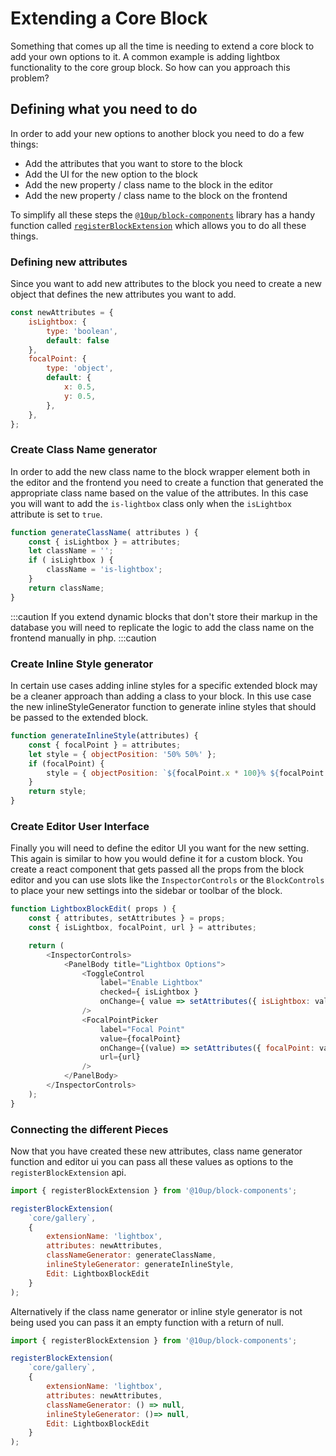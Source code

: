 # Extending a Core Block

Something that comes up all the time is needing to extend a core block to add your own options to it. A common example is adding lightbox functionality to the core group block. So how can you approach this problem?

## Defining what you need to do

In order to add your new options to another block you need to do a few things:

- Add the attributes that you want to store to the block
- Add the UI for the new option to the block
- Add the new property / class name to the block in the editor
- Add the new property / class name to the block on the frontend

To simplify all these steps the [`@10up/block-components`](https://github.com/10up/block-components) library has a handy function called [`registerBlockExtension`](https://github.com/10up/block-components/tree/develop/api/register-block-extension) which allows you to do all these things.

### Defining new attributes

Since you want to add new attributes to the block you need to create a new object that defines the new attributes you want to add.

```js
const newAttributes = {
    isLightbox: {
        type: 'boolean',
        default: false
    },
	focalPoint: {
		type: 'object',
		default: {
			x: 0.5,
			y: 0.5,
		},
	},
};
```

### Create Class Name generator

In order to add the new class name to the block wrapper element both in the editor and the frontend you need to create a function that generated the appropriate class name based on the value of the attributes. In this case you will want to add the `is-lightbox` class only when the `isLightbox` attribute is set to `true`.

```js
function generateClassName( attributes ) {
    const { isLightbox } = attributes;
    let className = '';
    if ( isLightbox ) {
        className = 'is-lightbox';
    }
    return className;
}
```

:::caution
If you extend dynamic blocks that don't store their markup in the database you will need to replicate the logic to add the class name on the frontend manually in php.
:::caution

### Create Inline Style generator

In certain use cases adding inline styles for a specific extended block may be a cleaner approach than adding a class to your block. In this use case the new inlineStyleGenerator function to generate inline styles that should be passed to the extended block.

```js
function generateInlineStyle(attributes) {
	const { focalPoint } = attributes;
	let style = { objectPosition: '50% 50%' };
	if (focalPoint) {
		style = { objectPosition: `${focalPoint.x * 100}% ${focalPoint.y * 100}%` };
	}
	return style;
}
```

### Create Editor User Interface

Finally you will need to define the editor UI you want for the new setting. This again is similar to how you would define it for a custom block. You create a react component that gets passed all the props from the block editor and you can use slots like the `InspectorControls` or the `BlockControls` to place your new settings into the sidebar or toolbar of the block.

```js
function LightboxBlockEdit( props ) {
    const { attributes, setAttributes } = props;
    const { isLightbox, focalPoint, url } = attributes;

    return (
        <InspectorControls>
            <PanelBody title="Lightbox Options">
                <ToggleControl
                    label="Enable Lightbox" 
                    checked={ isLightbox }
                    onChange={ value => setAttributes({ isLightbox: value }) }
                />
				<FocalPointPicker
					label="Focal Point" 
					value={focalPoint}
					onChange={(value) => setAttributes({ focalPoint: value })}
					url={url}
				/>
            </PanelBody>
        </InspectorControls>
    );
}
```

### Connecting the different Pieces

Now that you have created these new attributes, class name generator function and editor ui you can pass all these values as options to the `registerBlockExtension` api.

```js
import { registerBlockExtension } from '@10up/block-components';

registerBlockExtension(
    `core/gallery`,
    {
        extensionName: 'lightbox',
        attributes: newAttributes,
        classNameGenerator: generateClassName,
		inlineStyleGenerator: generateInlineStyle,
        Edit: LightboxBlockEdit
    }
);
```

Alternatively if the class name generator or inline style generator is not being used you can pass it an empty function with a return of null.

```js
import { registerBlockExtension } from '@10up/block-components';

registerBlockExtension(
    `core/gallery`,
    {
        extensionName: 'lightbox',
        attributes: newAttributes,
        classNameGenerator: () => null,
		inlineStyleGenerator: ()=> null,
        Edit: LightboxBlockEdit
    }
);
```
